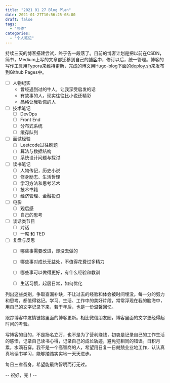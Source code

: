 ```yaml
---
title: "2021 01 27 Blog Plan"
date: 2021-01-27T10:56:25-08:00
draft: false
tags: 
  - "写作"
categories: 
  - "个人笔记"
---
```


持续三天的博客搭建尝试，终于告一段落了。目前的博客计划是把以前在CSDN，简书，Medium上写的文章都迁移到自己的[博客](hustbill.github.io)中，修订以后，统一管理。博客的写作工具用Typora来维持更新，完成的博文用Hugo-blog下面的[deploy.sh](github.com/hustbill/hustbill.github.io/hugo-blog/deploy.sh)来发布到Github Pages中。

- [ ] 人物纪实
  * 曾经遇到过的牛人，让我深受启发的话
  * 有故事的人，现实往往比小说还精彩
  * 品格让我钦佩的人
- [ ] 技术笔记
  - [ ] DevOps
  - [ ] Front End
  - [ ] 分布式系统
  - [ ] 缓存队列
- [ ] 面试经验
  - [ ] Leetcode过往刷题
  - [ ] 算法与数据结构
  - [ ] 系统设计问题与探讨
- [ ] 读书笔记
  - [ ] 人物传记，历史小说
  - [ ] 修身励志、生活哲理
  - [ ] 学习方法和思考艺术
  - [ ] 技术书籍
  - [ ] 经济管理、金融投资
- [ ] 电影
  - [ ] 观后感
  - [ ] 自己的思考
- [ ] 谈话类节目
  - [ ] 对话
  - [ ] 一席 和 TED
- [ ] 复盘与反思
  - [ ] 哪些事需要改进，却没去做的
  - [ ] 哪些事对成长无益处，不值得花费过多精力
  - [ ] 哪些事可以做得更好，有什么经验和教训
  - [ ] 生活习惯，起居日常，如何优化



列出这些类别，争取查漏补缺，不让过去的经验和体会被时间埋没。每一分的努力和思考，都值得铭记。学习、生活、工作中的美好片段，常常浮现在我的脑海中，用自己的文字记录下来，若干年后，也是一份温馨回忆。

跟踪博客中友情链接里面的博客更新。相比微信朋友圈，博客里面的文字更经得起时间的考验。

写博客的目的，不是扬名立万，也不是为了营利赚钱，初衷是记录自己的工作生活的感悟，记录自己读书心得，记录自己的成长轨迹，避免犯相同的错误。日积月累，水滴石穿。我不是一个高智商的人，希望用日复一日兢兢业业地工作，认认真真地读书学习，能够踏踏实实地一天天进步。  

每日三省吾身，希望能最终智明而行无过。

-- 祝好，完！--